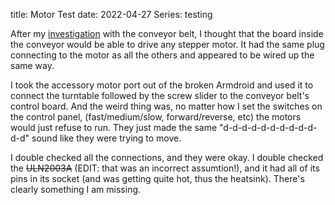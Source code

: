 title: Motor Test
date: 2022-04-27
Series: testing

After my [investigation]({filename}investigation.md) with the conveyor belt, I thought that the board inside the conveyor would be able to drive any stepper motor. It had the same plug connecting to the motor as all the others and appeared to be wired up the same way.

I took the accessory motor port out of the broken Armdroid and used it to connect the turntable followed by the screw slider to the conveyor belt's control board. And the weird thing was, no matter how I set the switches on the control panel, (fast/medium/slow, forward/reverse, etc) the motors would just refuse to run. They just made the same "d-d-d-d-d-d-d-d-d-d-d-d" sound like they were trying to move.

I double checked all the connections, and they were okay. I double checked the ~~ULN2003A~~ (EDIT: that was an incorrect assumtion!), and it had all of its pins in its socket (and was getting quite hot, thus the heatsink). There's clearly something I am missing.
